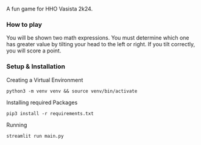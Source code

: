 A fun game for HHO Vasista 2k24. 

### How to play
You will be shown two math expressions. You must determine which one has greater value by tilting your head to the left or right. If you tilt correctly, you will score a point.


### Setup & Installation

Creating a Virtual Environment
```[shell]
python3 -m venv venv && source venv/bin/activate
```

Installing required Packages
```[shell]
pip3 install -r requirements.txt
```

Running 
```[shell]
streamlit run main.py
```

